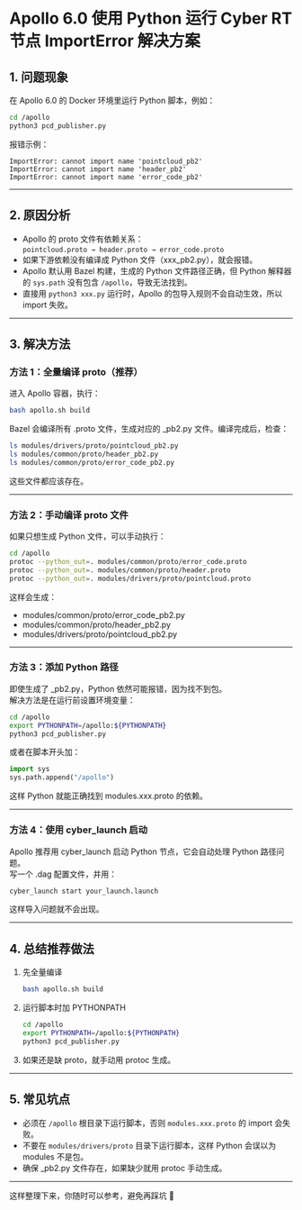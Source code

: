 # Apollo 6.0 使用 Python 运行 Cyber RT 节点 ImportError 解决方案

## 1. 问题现象

在 Apollo 6.0 的 Docker 环境里运行 Python 脚本，例如：

```bash
cd /apollo
python3 pcd_publisher.py
```

报错示例：

```text
ImportError: cannot import name 'pointcloud_pb2'
ImportError: cannot import name 'header_pb2'
ImportError: cannot import name 'error_code_pb2'
```

---

## 2. 原因分析

- Apollo 的 proto 文件有依赖关系：  
  `pointcloud.proto → header.proto → error_code.proto`
- 如果下游依赖没有编译成 Python 文件（xxx_pb2.py），就会报错。
- Apollo 默认用 Bazel 构建，生成的 Python 文件路径正确，但 Python 解释器的 `sys.path` 没有包含 `/apollo`，导致无法找到。
- 直接用 `python3 xxx.py` 运行时，Apollo 的包导入规则不会自动生效，所以 import 失败。

---

## 3. 解决方法

### 方法 1：全量编译 proto（推荐）

进入 Apollo 容器，执行：

```bash
bash apollo.sh build
```

Bazel 会编译所有 .proto 文件，生成对应的 _pb2.py 文件。编译完成后，检查：

```bash
ls modules/drivers/proto/pointcloud_pb2.py
ls modules/common/proto/header_pb2.py
ls modules/common/proto/error_code_pb2.py
```

这些文件都应该存在。

---

### 方法 2：手动编译 proto 文件

如果只想生成 Python 文件，可以手动执行：

```bash
cd /apollo
protoc --python_out=. modules/common/proto/error_code.proto
protoc --python_out=. modules/common/proto/header.proto
protoc --python_out=. modules/drivers/proto/pointcloud.proto
```

这样会生成：

- modules/common/proto/error_code_pb2.py
- modules/common/proto/header_pb2.py
- modules/drivers/proto/pointcloud_pb2.py

---

### 方法 3：添加 Python 路径

即使生成了 _pb2.py，Python 依然可能报错，因为找不到包。  
解决方法是在运行前设置环境变量：

```bash
cd /apollo
export PYTHONPATH=/apollo:${PYTHONPATH}
python3 pcd_publisher.py
```

或者在脚本开头加：

```python
import sys
sys.path.append("/apollo")
```

这样 Python 就能正确找到 modules.xxx.proto 的依赖。

---

### 方法 4：使用 cyber_launch 启动

Apollo 推荐用 cyber_launch 启动 Python 节点，它会自动处理 Python 路径问题。  
写一个 .dag 配置文件，并用：

```bash
cyber_launch start your_launch.launch
```

这样导入问题就不会出现。

---

## 4. 总结推荐做法

1. 先全量编译

    ```bash
    bash apollo.sh build
    ```

2. 运行脚本时加 PYTHONPATH

    ```bash
    cd /apollo
    export PYTHONPATH=/apollo:${PYTHONPATH}
    python3 pcd_publisher.py
    ```

3. 如果还是缺 proto，就手动用 protoc 生成。

---

## 5. 常见坑点

- 必须在 `/apollo` 根目录下运行脚本，否则 `modules.xxx.proto` 的 import 会失败。
- 不要在 `modules/drivers/proto` 目录下运行脚本，这样 Python 会误以为 modules 不是包。
- 确保 _pb2.py 文件存在，如果缺少就用 protoc 手动生成。

---

这样整理下来，你随时可以参考，避免再踩坑 🚀